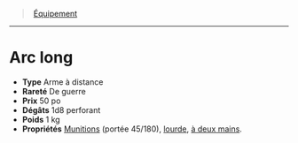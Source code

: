 ﻿---
!Equipment
Type: Arme à distance
Price: 50 po
Weight: 1 kg
Rarity: De guerre
Damages: 1d8 perforant
Properties: '[Munitions](hd_weapons_munitions.md) (portée 45/180), [lourde](hd_weapons_lourde.md), [à deux mains](hd_weapons_a_deux_mains.md).'
Id: equipment_hd.md#arc-long
ParentLink: equipment_hd.md#Équipement
Name: Arc long
ParentName: Équipement
NameLevel: 1
---
> [Équipement](hd_equipment.md)

---

# Arc long

- **Type** Arme à distance
- **Rareté** De guerre
- **Prix** 50 po
- **Dégâts** 1d8 perforant
- **Poids** 1 kg
- **Propriétés** [Munitions](hd_weapons_munitions.md) (portée 45/180), [lourde](hd_weapons_lourde.md), [à deux mains](hd_weapons_a_deux_mains.md).

